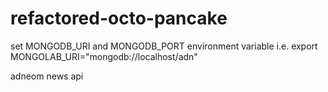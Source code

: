 # refactored-octo-pancake
set MONGODB_URI and MONGODB_PORT environment variable
i.e.
export MONGOLAB_URI="mongodb://localhost/adn"

adneom news api
